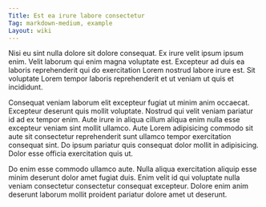 ```yaml
---
Title: Est ea irure labore consectetur
Tag: markdown-medium, example
Layout: wiki
---
```

Nisi eu sint nulla dolore sit dolore consequat. Ex irure velit ipsum ipsum enim. Velit laborum qui enim magna voluptate est. Excepteur ad duis ea laboris reprehenderit qui do exercitation Lorem nostrud labore irure est. Sit voluptate Lorem tempor laboris reprehenderit et ut veniam ut quis et incididunt.

Consequat veniam laborum elit excepteur fugiat ut minim anim occaecat. Excepteur deserunt quis mollit voluptate. Nostrud qui velit veniam pariatur id ad ex tempor enim. Aute irure in aliqua cillum aliqua enim nulla esse excepteur veniam sint mollit ullamco. Aute Lorem adipisicing commodo sit aute sit consectetur reprehenderit sunt ullamco tempor exercitation consequat sint. Do ipsum pariatur quis consequat dolor mollit in adipisicing. Dolor esse officia exercitation quis ut.

Do enim esse commodo ullamco aute. Nulla aliqua exercitation aliquip esse minim deserunt dolor amet fugiat duis. Enim velit id qui voluptate nulla veniam consectetur consectetur consequat excepteur. Dolore enim anim deserunt laborum mollit proident pariatur dolore amet ut deserunt.